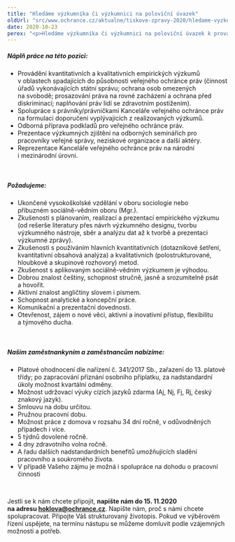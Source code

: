 ```yaml
---
title: "Hledáme výzkumníka či výzkumnici na poloviční úvazek"
oldUrl: "src/www.ochrance.cz/aktualne/tiskove-zpravy-2020/hledame-vyzkumnika-ci-vyzkumnici-na-polovicni-uvazek"
date: 2020-10-23
perex: "<p>Hledáme výzkumníka či výzkumnici na poloviční úvazek k provádění kvantitativních a kvalitativních empirických výzkumů. Požadujeme ukončené vysokoškolské vzdělává v oboru sociologie nebo v příbuzném sociálně-vědním oboru. Zájemci se mohou hlásit do 15. 11.2020 </p>"
---
```


<!-- imported from the old website -->

<h5>Náplň práce na této pozici:</h5> <ul><li>Provádění kvantitativních a kvalitativních empirických výzkumů v oblastech spadajících do působnosti veřejného ochránce práv (činnost úřadů vykonávajících státní správu; ochrana osob omezených na svobodě; prosazování práva na rovné zacházení a ochrana před diskriminací; naplňování práv lidí se zdravotním postižením).</li><li>Spolupráce s právníky/právničkami Kanceláře veřejného ochránce práv na formulaci doporučení vyplývajících z realizovaných výzkumů.</li><li>Odborná příprava podkladů pro veřejného ochránce práv.</li><li>Prezentace výzkumných zjištění na odborných seminářích pro pracovníky veřejné správy, neziskové organizace a další aktéry.</li><li>Reprezentace Kanceláře veřejného ochránce práv na národní i mezinárodní úrovni.</li></ul> <p> </p> <h5>Požadujeme:</h5> <p></p><ul><li>Ukončené vysokoškolské vzdělání v oboru sociologie nebo příbuzném sociálně-vědním oboru (Mgr.).</li><li>Zkušenosti s plánovaním, realizací a prezentací empirického výzkumu (od rešerše literatury přes návrh výzkumného designu, tvorbu výzkumného nástroje, sběr a analýzu dat až k tvorbě a prezentaci výzkumné zprávy).</li><li>Zkušenosti s používáním hlavních kvantitativních (dotazníkové šetření, kvantitativní obsahová analýza) a kvalitativních (polostrukturované, hloubkové a skupinové rozhovory) metod. </li><li>Zkušenost s aplikovaným sociálně-vědním výzkumem je výhodou.</li><li>Dobrou znalost češtiny, schopnost stručně, jasně a srozumitelně psát a hovořit.</li><li>Aktivní znalost angličtiny slovem i písmem.</li><li>Schopnost analytické a koncepční práce.</li><li>Komunikační a prezentační dovednosti.</li><li>Otevřenost, zájem o nové věci, aktivní a inovativní přístup, flexibilitu a týmového ducha.</li></ul> <p> </p> <h5>Našim zaměstnankyním a zaměstnancům nabízíme:</h5> <p></p><ul><li>Platové ohodnocení dle nařízení č. 341/2017 Sb., zařazení do 13. platové třídy; po zapracování přiznání osobního příplatku, za nadstandardní úkoly možnost kvartální odměny.</li><li>Možnost udržovací výuky cizích jazyků zdarma (Aj, Nj, Fj, Rj, český znakový jazyk).</li><li>Smlouvu na dobu určitou.</li><li>Pružnou pracovní dobu. </li><li>Možnost práce z domova v rozsahu 34 dní ročně, v odůvodněných případech i více.</li><li>5 týdnů dovolené ročně.</li><li>4 dny zdravotního volna ročně.</li><li>A řadu dalších nadstandardních benefitů umožňujících sladění pracovního a soukromého života.</li><li>V případě Vašeho zájmu je možná i spolupráce na dohodu o pracovní činnosti</li></ul> <p> </p> <p>Jestli se k nám chcete připojit, <b>napište nám do 15. 11.2020 na adresu <a href="mailto:hoklova@ochrance.cz">hoklova@ochrance.cz</a></b>. Napište nám, proč s námi chcete spolupracovat. Připojte Váš strukturovaný životopis. Pokud ve výběrovém řízení uspějete, na termínu nástupu se můžeme domluvit podle vzájemných možností a potřeb.</p>

